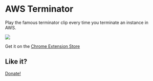 # AWS Terminator

Play the famous terminator clip every time you terminate an instance in AWS.

![](https://i.makeagif.com/media/7-13-2015/39aN4M.gif)

Get it on the [Chrome Extension Store](https://https://chrome.google.com/webstore/detail/lhdkcacfakoeadhbklamiloapjgigjil/publish-accepted)

## Like it?

[Donate!](https://paypal.me/ihoegen/5)